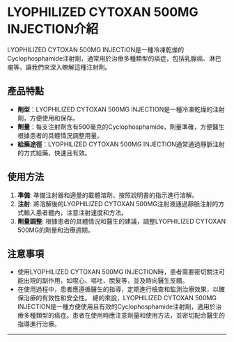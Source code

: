# LYOPHILIZED CYTOXAN 500MG INJECTION介紹
LYOPHILIZED CYTOXAN 500MG INJECTION是一種冷凍乾燥的Cyclophosphamide注射劑，通常用於治療多種類型的癌症，包括乳腺癌、淋巴瘤等。讓我們來深入瞭解這種注射劑。
## 產品特點
- **劑型**：LYOPHILIZED CYTOXAN 500MG INJECTION是一種冷凍乾燥的注射劑，方便使用和保存。
- **劑量**：每支注射劑含有500毫克的Cyclophosphamide，劑量準確，方便醫生根據患者的具體情況調整用量。
- **給藥途徑**：LYOPHILIZED CYTOXAN 500MG INJECTION通常通過靜脈注射的方式給藥，快速且有效。
## 使用方法
1. **準備**: 準備注射器和適量的載體溶劑，按照說明書的指示進行溶解。
2. **注射**: 將溶解後的LYOPHILIZED CYTOXAN 500MG注射液通過靜脈注射的方式輸入患者體內，注意注射速度和方法。
3. **劑量調整**: 根據患者的具體情況和醫生的建議，調整LYOPHILIZED CYTOXAN 500MG的劑量和治療週期。
## 注意事項
- 使用LYOPHILIZED CYTOXAN 500MG INJECTION時，患者需要密切關注可能出現的副作用，如噁心、嘔吐、脫髮等，並及時向醫生反饋。
- 在使用過程中，患者應遵循醫生的指導，定期進行檢查和監測治療效果，以確保治療的有效性和安全性。
總的來說，LYOPHILIZED CYTOXAN 500MG INJECTION是一種方便使用且有效的Cyclophosphamide注射劑，適用於治療多種類型的癌症。患者在使用時應注意劑量和使用方法，並密切配合醫生的指導進行治療。
---